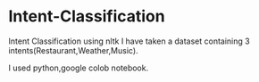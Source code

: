 # Intent-Classification
Intent Classification using nltk 
I have taken a dataset containing 3 intents(Restaurant,Weather,Music).

I used python,google colob notebook.

